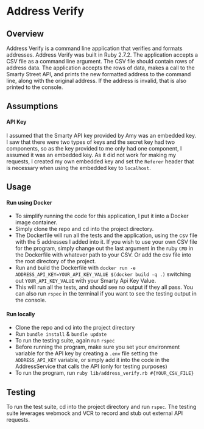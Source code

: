 # Address Verify

## Overview
Address Verify is a command line application that verifies and formats 
addresses. Address Verify was built in Ruby 2.7.2. The application accepts a CSV file as a command line argument. The CSV file should contain rows of address data. The application accepts the rows of data, makes a call to the Smarty Street API, and prints the new formatted address to the command line, along with the original address. If the address is invalid, that is also printed to the console.

## Assumptions
#### API Key
I assumed that the Smarty API key provided by Amy was an embedded key. I saw that there were two types of keys and the secret key had two components, so as the key provided to me only had one component, I assumed it was an embedded key. As it did not work for making my requests, I created my own embedded key and set the `Referer` header that is necessary when using the embedded key to `localhost`.

## Usage
#### Run using Docker
* To simplify running the code for this application, I put it into a Docker image container.
* Simply clone the repo and cd into the project directory.
* The Dockerfile will run all the tests and the application, using the csv file with the 5 addresses I added into it. If you wish to use your own CSV file for the program, simply change out the last argument in the ruby `CMD` in the Dockerfile with whatever path to your CSV. Or add the csv file into the root directory of the project.
* Run and build the Dockerfile with `docker run -e ADDRESS_API_KEY=YOUR_API_KEY_VALUE $(docker build -q .)` switching out `YOUR_API_KEY_VALUE` with your Smarty Api Key Value.
* This will run all the tests, and should see no output if they all pass. You can also run `rspec` in the terminal if you want to see the testing output in the console.

#### Run locally
* Clone the repo and cd into the project directory
* Run `bundle install` & `bundle update`
* To run the testing suite, again run `rspec`
* Before running the program, make sure you set your environment variable for the API key by creating a `.env` file setting the `ADDRESS_API_KEY` variable, or simply add it into the code in the AddressService that calls the API (only for testing purposes)
* To run the program, run `ruby lib/address_verify.rb #{YOUR_CSV_FILE}`


## Testing
To run the test suite, cd into the project directory and run `rspec`. The testing suite leverages webmock and VCR to record and stub out external API requests.

